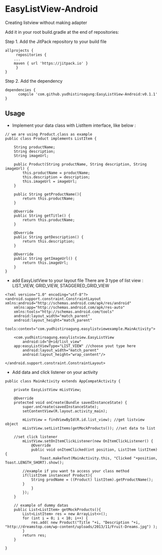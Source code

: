 # EasyListView-Android
Creating listview without making adapter

Add it in your root build.gradle at the end of repositories:

Step 1. Add the JitPack repository to your build file
```
allprojects {
     repositories {
	...
	maven { url 'https://jitpack.io' }
     }
}
```

Step 2. Add the dependency
```
dependencies {
      compile 'com.github.yudhistiroagung:EasyListView-Android:v0.1.1'
}
```

## Usage
- Implement your data class with ListItem interface, like below :
```
// we are using Product.class as example
public class Product implements ListItem {

    String productName;
    String description;
    String imageUrl;

    public Product(String productName, String description, String imageUrl) {
        this.productName = productName;
        this.description = description;
        this.imageUrl = imageUrl;
    }
    
    public String getProductName(){
    	return this.productName;
    }

    @Override
    public String getTitle() {
        return this.productName;
    }

    @Override
    public String getDescription() {
        return this.description;
    }

    @Override
    public String getImageUrl() {
        return this.imageUrl;
    }
}
```
- add EasyListView to your layout file
There are 3 type of list view : LIST_VIEW, GRID_VIEW, STAGGERED_GRID_VIEW
```
<?xml version="1.0" encoding="utf-8"?>
<android.support.constraint.ConstraintLayout xmlns:android="http://schemas.android.com/apk/res/android"
    xmlns:app="http://schemas.android.com/apk/res-auto"
    xmlns:tools="http://schemas.android.com/tools"
    android:layout_width="match_parent"
    android:layout_height="match_parent"
    tools:context="com.yudhistiroagung.easylistviewexample.MainActivity">

    <com.yudhistiroagung.easylistview.EasyListView
        android:id="@+id/list_view"
	app:easyListViewType="LIST_VIEW" //choose yout type here
        android:layout_width="match_parent"
        android:layout_height="wrap_content"/>

</android.support.constraint.ConstraintLayout>
```
- Add data and click listener on your activity 
```
public class MainActivity extends AppCompatActivity {

    private EasyListView mListView;

    @Override
    protected void onCreate(Bundle savedInstanceState) {
        super.onCreate(savedInstanceState);
        setContentView(R.layout.activity_main);

        mListView = findViewById(R.id.list_view); //get listview object
        mListView.setListItems(getMockProducts()); //set data to list

	//set click listener
        mListView.setOnItemClickListener(new OnItemClickListener() {
            @Override
            public void onItemClicked(int position, ListItem listItem) {
                Toast.makeText(MainActivity.this, "Clicked "+position, Toast.LENGTH_SHORT).show();
		
		//example if you want to access your class method
		if(listItem instanceof Product){
		    String prodName = ((Product) listItem).getProductName();
		}
            }
        });
    }

    // example of dummy datas
    public List<ListItem> getMockProducts(){
        List<ListItem> res = new ArrayList<>();
        for (int i = 0; i < 10; i++) {
            res.add( new Product("Title "+i, "Description "+i, "http://dreamstop.com/wp-content/uploads/2013/11/Fruit-Dreams.jpg") );
        }
        return res;
    }

}
```




